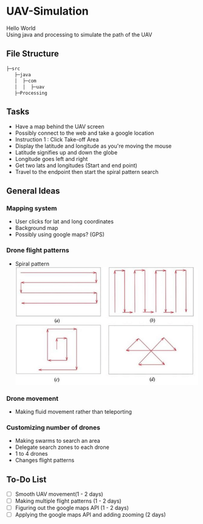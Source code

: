 # UAV-Simulation
Hello World  
Using java and processing to simulate the path of the UAV

## File Structure
```
├─src
   ├─java
   │  ├─com
   │  │  ├─uav
   ├─Processing
```
## Tasks
- Have a map behind the UAV screen
- Possibly connect to the web and take a google location
- Instruction 1 : Click Take-off Area
- Display the latitude and longitude as you're moving the mouse
- Latitude signifies up and down the globe 
- Longitude goes left and right
- Get two lats and longitudes (Start and end point) 
- Travel to the endpoint then start the spiral pattern search 

## General Ideas
### Mapping system
- User clicks for lat and long coordinates  
- Background map  
- Possibly using google maps? (GPS)  
### Drone flight patterns
- Spiral pattern  
![Flight Pattern](images/flight_pattern.png)
### Drone movement
- Making fluid movement rather than teleporting  
### Customizing number of drones
- Making swarms to search an area  
- Delegate search zones to each drone  
- 1 to 4 drones  
- Changes flight patterns  

## To-Do List
- [ ] Smooth UAV movement(1 - 2 days)  
- [ ] Making multiple flight patterns (1 - 2 days)  
- [ ] Figuring out the google maps API (1 - 2 days)  
- [ ] Applying the google maps API and adding zooming (2 days)  